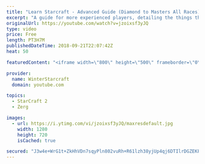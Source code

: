 ```yaml
---
title: "Learn Starcraft - Advanced Guide (Diamond to Masters All Races) Part 1 [Updated 2018]"
excerpt: "A guide for more experienced players, detailing the things that diamond (and below) players frequently miss, and what to look for! Covers all races and builds. Required: https://www.sc2replaystats.com Replay Pack of All the Games: https://drive.google.com/open?id=16TEQx8mNyKoiKJvymM3l7Vnb5X53HHrX  Thumbnail"
originalUrl: https://youtube.com/watch?v=jzoixsf3yJQ
type: video
price: Free
length: PT3H7M
publishedDateTime: 2018-09-21T22:07:42Z
heat: 50

featuredContent: "<iframe width=\"800\" height=\"500\" frameborder=\"0\" src=\"https://www.youtube.com/embed/jzoixsf3yJQ\" allow=\"accelerometer; autoplay; encrypted-media; gyroscope; picture-in-picture\" allowfullscreen></iframe>"

provider:
  name: WinterStarcraft
  domain: youtube.com

topics:
  - StarCraft 2
  - Zerg

images:
  - url: https://i.ytimg.com/vi/jzoixsf3yJQ/maxresdefault.jpg
    width: 1280
    height: 720
    isCached: true

secured: "J3w4e+WrG1t+ZkHhVDn7sqyPln802vuRh+R61lzh38yjUp4qj6DTIlrDGZEKFx85M0kWcFWIT6/IoiaRqlMrAvlCsndDSPzGjphHL0oromMQ0hVqhu0r8SzRkgV419w84cVneDjbYlXUiY46qzR1SUQ4llIHtFLzY8AT+dEYJd3wP9Y6J2mS2xK8eI1XPfd8+QPTh13wqU9hfVgNR52DC3HgwGZynj4Jz/tTl8T0V5tmMV2WuwbPnUUL2VwEwKt9gpWcJr9X3peq0aKq6MeTaSlM6ct1w4oJeT88Zd5KCK6HQ2cKgLzG7NgmCJmURH+YWMwQSGUaoVMQP04BRIQlN4i6G9C1aMp1q11ECTHop+W7AVwEM51g+f3R02j58qTNR+DQEEPxJ0nXTQSyUL4YkskjFJ2R1xZbUoH2IH2q2QlTMojW8mqXLfw8xqeRLH6X;NlCO3DanTmQS9sCAGeLHSA=="
---
```


